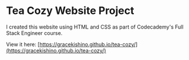 # Tea Cozy Website Project

I created this website using HTML and CSS as part of Codecademy's Full Stack Engineer course. 

View it here: [https://gracekishino.github.io/tea-cozy/](https://gracekishino.github.io/tea-cozy/)
